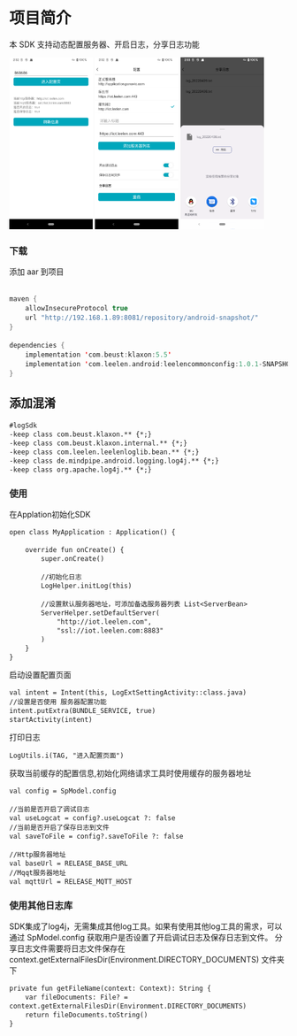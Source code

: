 # 项目简介

本 SDK 支持动态配置服务器、开启日志，分享日志功能

<img src="https://raw.githubusercontent.com/enwali/logSdk/main/image/Screenshot_20220409_143212.png"  width=30%  /> <img src="https://raw.githubusercontent.com/enwali/logSdk/main/image/Screenshot_20220409_143141.png"  width=30%  /> <img src="https://raw.githubusercontent.com/enwali/logSdk/main/image/Screenshot_20220409_143303.png" width=30%  />

### 下载

添加 aar 到项目

```kotlin

maven {
    allowInsecureProtocol true
    url "http://192.168.1.89:8081/repository/android-snapshot/"
}

dependencies {
    implementation 'com.beust:klaxon:5.5'
    implementation 'com.leelen.android:leelencommonconfig:1.0.1-SNAPSHOT@aar'
}

```

## 添加混淆

```
#logSdk
-keep class com.beust.klaxon.** {*;}
-keep class com.beust.klaxon.internal.** {*;}
-keep class com.leelen.leelenloglib.bean.** {*;}
-keep class de.mindpipe.android.logging.log4j.** {*;}
-keep class org.apache.log4j.** {*;}
```

### 使用

在Applation初始化SDK

```
open class MyApplication : Application() {

    override fun onCreate() {
        super.onCreate()

        //初始化日志
        LogHelper.initLog(this)

        //设置默认服务器地址，可添加备选服务器列表 List<ServerBean>
        ServerHelper.setDefaultServer(
            "http://iot.leelen.com",
            "ssl://iot.leelen.com:8883"
        )
    }
}
```

启动设置配置页面

```
val intent = Intent(this, LogExtSettingActivity::class.java)
//设置是否使用 服务器配置功能
intent.putExtra(BUNDLE_SERVICE, true)
startActivity(intent)
```

打印日志

```
LogUtils.i(TAG, "进入配置页面")
```

获取当前缓存的配置信息,初始化网络请求工具时使用缓存的服务器地址

```
val config = SpModel.config

//当前是否开启了调试日志
val useLogcat = config?.useLogcat ?: false
//当前是否开启了保存日志到文件
val saveToFile = config?.saveToFile ?: false

//Http服务器地址
val baseUrl = RELEASE_BASE_URL
//Mqqt服务器地址
val mqttUrl = RELEASE_MQTT_HOST
```

### 使用其他日志库

SDK集成了log4j，无需集成其他log工具。如果有使用其他log工具的需求，可以通过 SpModel.config 获取用户是否设置了开启调试日志及保存日志到文件。
分享日志文件需要将日志文件保存在context.getExternalFilesDir(Environment.DIRECTORY_DOCUMENTS) 文件夹下

```
private fun getFileName(context: Context): String {
    var fileDocuments: File? = context.getExternalFilesDir(Environment.DIRECTORY_DOCUMENTS)
    return fileDocuments.toString()
}
```
